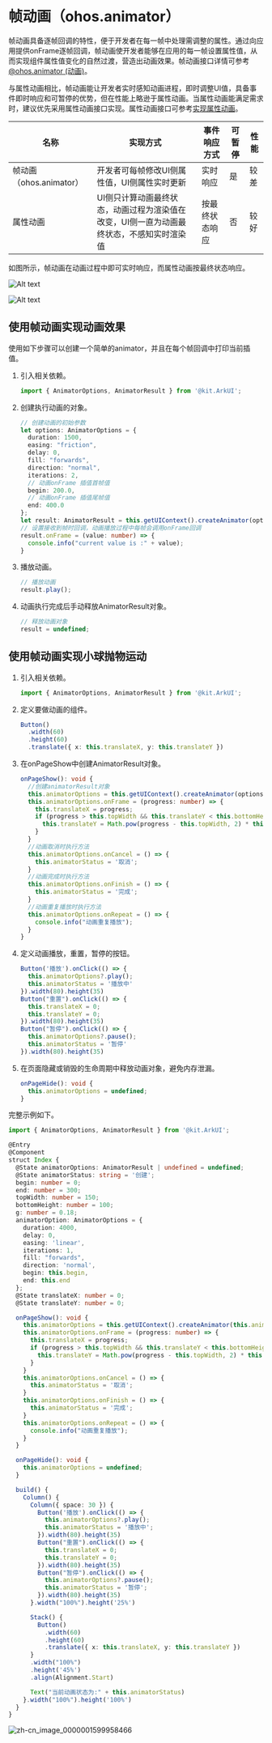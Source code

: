 # 帧动画（ohos.animator）
<!--Kit: ArkUI-->
<!--Subsystem: ArkUI-->
<!--Owner: @CCFFWW-->
<!--Designer: @CCFFWW-->
<!--Tester: @lxl007-->
<!--Adviser: @HelloCrease-->

帧动画具备逐帧回调的特性，便于开发者在每一帧中处理需调整的属性。通过向应用提供onFrame逐帧回调，帧动画使开发者能够在应用的每一帧设置属性值，从而实现组件属性值变化的自然过渡，营造出动画效果。帧动画接口详情可参考[@ohos.animator (动画)](../reference/apis-arkui/js-apis-animator.md)。

与属性动画相比，帧动画能让开发者实时感知动画进程，即时调整UI值，具备事件即时响应和可暂停的优势，但在性能上略逊于属性动画。当属性动画能满足需求时，建议优先采用属性动画接口实现。属性动画接口可参考[实现属性动画](./arkts-attribute-animation-apis.md)。

| 名称 | 实现方式 | 事件响应方式 | 可暂停 | 性能 |
| -------- | -------- | -------- | -------- |-------- |
| 帧动画（ohos.animator） | 开发者可每帧修改UI侧属性值，UI侧属性实时更新 | 实时响应 | 是 | 较差 |
| 属性动画 | UI侧只计算动画最终状态，动画过程为渲染值在改变，UI侧一直为动画最终状态，不感知实时渲染值 | 按最终状态响应 | 否 | 较好 |

如图所示，帧动画在动画过程中即可实时响应，而属性动画按最终状态响应。

![Alt text](figures/ohos.animator.gif)

![Alt text](figures/animation.gif)

## 使用帧动画实现动画效果

使用如下步骤可以创建一个简单的animator，并且在每个帧回调中打印当前插值。

1. 引入相关依赖。

   ```ts
   import { AnimatorOptions, AnimatorResult } from '@kit.ArkUI';
   ```

2. 创建执行动画的对象。

   ```ts
   // 创建动画的初始参数
   let options: AnimatorOptions = {
     duration: 1500,
     easing: "friction",
     delay: 0,
     fill: "forwards",
     direction: "normal",
     iterations: 2,
     // 动画onFrame 插值首帧值                                    
     begin: 200.0,
     // 动画onFrame 插值尾帧值                                    
     end: 400.0
   };
   let result: AnimatorResult = this.getUIContext().createAnimator(options);
   // 设置接收到帧时回调，动画播放过程中每帧会调用onFrame回调
   result.onFrame = (value: number) => {
     console.info("current value is :" + value);
   }
   ```

3. 播放动画。

   ```ts
   // 播放动画
   result.play();
   ```

4. 动画执行完成后手动释放AnimatorResult对象。

   ```ts
   // 释放动画对象
   result = undefined;
   ```

## 使用帧动画实现小球抛物运动

1. 引入相关依赖。

   ```ts
   import { AnimatorOptions, AnimatorResult } from '@kit.ArkUI';
   ```

2. 定义要做动画的组件。

   ```ts
   Button()
     .width(60)
     .height(60)
     .translate({ x: this.translateX, y: this.translateY })
   ```

3. 在onPageShow中创建AnimatorResult对象。

   ```ts
   onPageShow(): void {
     //创建animatorResult对象
     this.animatorOptions = this.getUIContext().createAnimator(options);
     this.animatorOptions.onFrame = (progress: number) => {
       this.translateX = progress;
       if (progress > this.topWidth && this.translateY < this.bottomHeight) {
         this.translateY = Math.pow(progress - this.topWidth, 2) * this.g;
       }
     }
     //动画取消时执行方法
     this.animatorOptions.onCancel = () => {
       this.animatorStatus = '取消';
     }
     //动画完成时执行方法
     this.animatorOptions.onFinish = () => {
       this.animatorStatus = '完成';
     }
     //动画重复播放时执行方法
     this.animatorOptions.onRepeat = () => {
       console.info("动画重复播放");
     }
   }
   ```

4. 定义动画播放，重置，暂停的按钮。

   ```ts
   Button('播放').onClick(() => {
     this.animatorOptions?.play();
     this.animatorStatus = '播放中'
   }).width(80).height(35)
   Button("重置").onClick(() => {
     this.translateX = 0;
     this.translateY = 0;
   }).width(80).height(35)
   Button("暂停").onClick(() => {
     this.animatorOptions?.pause();
     this.animatorStatus = '暂停'
   }).width(80).height(35)
   ```
5. 在页面隐藏或销毁的生命周期中释放动画对象，避免内存泄漏。
   ```ts
   onPageHide(): void {
     this.animatorOptions = undefined;
   }
   ```

完整示例如下。

```ts
import { AnimatorOptions, AnimatorResult } from '@kit.ArkUI';

@Entry
@Component
struct Index {
  @State animatorOptions: AnimatorResult | undefined = undefined;
  @State animatorStatus: string = '创建';
  begin: number = 0;
  end: number = 300;
  topWidth: number = 150;
  bottomHeight: number = 100;
  g: number = 0.18;
  animatorOption: AnimatorOptions = {
    duration: 4000,
    delay: 0,
    easing: 'linear',
    iterations: 1,
    fill: "forwards",
    direction: 'normal',
    begin: this.begin,
    end: this.end
  };
  @State translateX: number = 0;
  @State translateY: number = 0;

  onPageShow(): void {
    this.animatorOptions = this.getUIContext().createAnimator(this.animatorOption)
    this.animatorOptions.onFrame = (progress: number) => {
      this.translateX = progress;
      if (progress > this.topWidth && this.translateY < this.bottomHeight) {
        this.translateY = Math.pow(progress - this.topWidth, 2) * this.g;
      }
    }
    this.animatorOptions.onCancel = () => {
      this.animatorStatus = '取消';
    }
    this.animatorOptions.onFinish = () => {
      this.animatorStatus = '完成';
    }
    this.animatorOptions.onRepeat = () => {
      console.info("动画重复播放");
    }
  }

  onPageHide(): void {
    this.animatorOptions = undefined;
  }

  build() {
    Column() {
      Column({ space: 30 }) {
        Button('播放').onClick(() => {
          this.animatorOptions?.play();
          this.animatorStatus = '播放中';
        }).width(80).height(35)
        Button("重置").onClick(() => {
          this.translateX = 0;
          this.translateY = 0;
        }).width(80).height(35)
        Button("暂停").onClick(() => {
          this.animatorOptions?.pause();
          this.animatorStatus = '暂停';
        }).width(80).height(35)
      }.width("100%").height('25%')

      Stack() {
        Button()
          .width(60)
          .height(60)
          .translate({ x: this.translateX, y: this.translateY })
      }
      .width("100%")
      .height('45%')
      .align(Alignment.Start)

      Text("当前动画状态为:" + this.animatorStatus)
    }.width("100%").height('100%')
  }
}
```

![zh-cn_image_0000001599958466](figures/animatorSimple.gif)